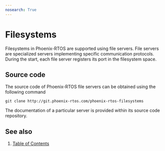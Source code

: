```yaml
---
nosearch: True
---
```


# Filesystems

Filesystems in Phoenix-RTOS are supported using file servers. File servers are specialized servers implementing specific
communication protocols. During the start, each file server registers its port in the filesystem space.

## Source code

The source code of Phoenix-RTOS file servers can be obtained using the following command

```text
git clone http://git.phoenix-rtos.com/phoenix-rtos-filesystems
```

The documentation of a particular server is provided within its source code repository.

## See also

1. [Table of Contents](../README.md)
